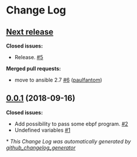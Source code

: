 # Change Log

## [**Next release**](https://galaxy.ansible.com/cloudalchemy/ebpf-exporter)

**Closed issues:**

- Release. [\#5](https://github.com/cloudalchemy/ansible-ebpf-exporter/issues/5)

**Merged pull requests:**

- move to ansible 2.7 [\#6](https://github.com/cloudalchemy/ansible-ebpf-exporter/pull/6) ([paulfantom](https://github.com/paulfantom))

## [0.0.1](https://galaxy.ansible.com/cloudalchemy/ebpf-exporter) (2018-09-16)
**Closed issues:**

- Add possibility to pass some ebpf program. [\#2](https://github.com/cloudalchemy/ansible-ebpf-exporter/issues/2)
- Undefined variables [\#1](https://github.com/cloudalchemy/ansible-ebpf-exporter/issues/1)



\* *This Change Log was automatically generated by [github_changelog_generator](https://github.com/skywinder/Github-Changelog-Generator)*